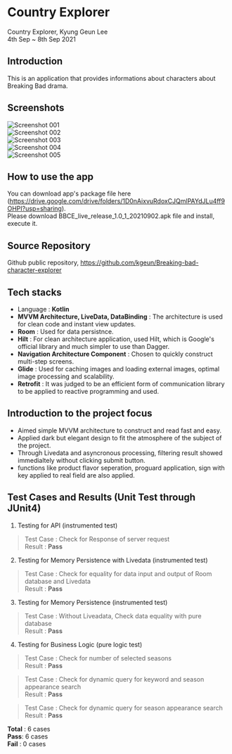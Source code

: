 # Country Explorer

Country Explorer, Kyung Geun Lee  
4th Sep ~ 8th Sep 2021  

## Introduction
This is an application that provides informations about characters about Breaking Bad drama.  

## Screenshots
![Screenshot 001](https://user-images.githubusercontent.com/7823937/132509593-bfd790d2-bdb7-427a-8816-136cf8b7e399.jpeg)  
![Screenshot 002](https://user-images.githubusercontent.com/7823937/132509597-479e3f5a-58ae-4ca7-9065-c1352bcaeff6.jpeg)  
![Screenshot 003](https://user-images.githubusercontent.com/7823937/132509605-f07323e6-f2a3-42f1-8080-b4300d20a863.jpeg)  
![Screenshot 004](https://user-images.githubusercontent.com/7823937/132509581-ea6cb7e6-b55f-4c7d-9dc7-21787259d42f.jpeg)  
![Screenshot 005](https://user-images.githubusercontent.com/7823937/132509569-31afb1e3-bed2-43bb-90d4-39159f68fd82.jpeg)  

## How to use the app
You can download app's package file here (https://drive.google.com/drive/folders/1D0nAixvuRdoxCJQmlPAYdJLu4ff9OHPI?usp=sharing).  
Please download BBCE_live_release_1.0_1_20210902.apk file and install, execute it.

## Source Repository
Github public repository, https://github.com/kgeun/Breaking-bad-character-explorer

## Tech stacks

- Language : **Kotlin**
- **MVVM Architecture, LiveData, DataBinding** : The architecture is used for clean code and instant view updates.
- **Room** : Used for data persistnce.
- **Hilt** : For clean architecture application, used Hilt, which is Google's official library and much simpler to use than Dagger.
- **Navigation Architecture Component** : Chosen to quickly construct multi-step screens.
- **Glide** : Used for caching images and loading external images, optimal image processing and scalability.
- **Retrofit** : It was judged to be an efficient form of communication library to be applied to reactive programming and used.


## Introduction to the project focus
- Aimed simple MVVM architecture to construct and read fast and easy.
- Applied dark but elegant design to fit the atmosphere of the subject of the project.
- Through Livedata and asyncronous processing, filtering result showed immedialtely without clicking submit button.
- functions like product flavor seperation, proguard application, sign with key applied to real field are also applied.


## Test Cases and Results (Unit Test through JUnit4)
1. Testing for API (instrumented test)  

> Test Case : Check for Response of server request  
> Result : **Pass**  

2. Testing for Memory Persistence with Livedata (instrumented test)

> Test Case : Check for equality for data input and output of Room database and Livedata  
> Result : **Pass**  

3. Testing for Memory Persistence (instrumented test)  

> Test Case : Without Liveadata, Check data equality with pure database  
> Result : **Pass**  

4. Testing for Business Logic (pure logic test)

> Test Case : Check for number of selected seasons  
> Result : **Pass**    

> Test Case : Check for dynamic query for keyword and season appearance search  
> Result : **Pass**    

> Test Case : Check for dynamic query for season appearance search  
> Result : **Pass**    

**Total** : 6 cases  
**Pass**: 6 cases  
**Fail** : 0 cases  
    